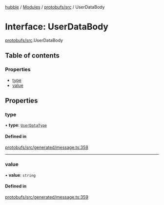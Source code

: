 [hubble](../README.md) / [Modules](../modules.md) / [protobufs/src](../modules/protobufs_src.md) / UserDataBody

# Interface: UserDataBody

[protobufs/src](../modules/protobufs_src.md).UserDataBody

## Table of contents

### Properties

- [type](protobufs_src.UserDataBody.md#type)
- [value](protobufs_src.UserDataBody.md#value)

## Properties

### type

• **type**: [`UserDataType`](../enums/protobufs_src.UserDataType.md)

#### Defined in

[protobufs/src/generated/message.ts:358](https://github.com/vinliao/hubble/blob/b933e0c/packages/protobufs/src/generated/message.ts#L358)

___

### value

• **value**: `string`

#### Defined in

[protobufs/src/generated/message.ts:359](https://github.com/vinliao/hubble/blob/b933e0c/packages/protobufs/src/generated/message.ts#L359)
